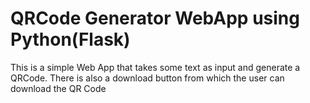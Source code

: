 # QRCode Generator WebApp using Python(Flask)

This is a simple Web App that takes some text as input and generate a QRCode. There is also a download button from which the user can download the QR Code